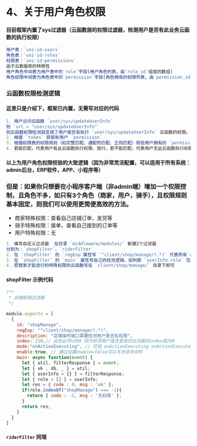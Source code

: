 # 4、关于用户角色权限
 
#### 目前框架内置了sys过滤器（云函数层的权限过滤器，检测用户是否有此业务云函数的执行权限）

```js
用户表：`uni-id-users`
角色表：`uni-id-roles`
权限表：`uni-id-permissions`
由于云数据库的特殊性
用户角色中间表为用户表中的`role`字段(用户角色列表，由`role_id`组成的数组)
角色权限中间表为角色表中的`permission`字段(角色拥有的权限列表，由`permission_id`组成的数组)
```
### 云函数权限检测逻辑
#### 这里只是介绍下，框架已内置，无需写对应的代码
```js
1. 用户访问云函数 `user/sys/updateUserInfo`
则 `url = "user/sys/updateUserInfo"`
则云函数权限检测就变成了用户是否有执行 `user/sys/updateUserInfo` 云函数的权限。
2. 根据 `token` 获取到用户 `permission`
3. 根据权限表的权限规则（如完整匹配、通配符匹配、正则匹配）校验用户拥有的 `permission` 是否有任意一个权限匹配到了此 `url`
4. 若能匹配，代表用户有此云函数执行权限，放行，若不能匹配，代表用户无此云函数执行权限，需要拦截。
```

#### 以上为用户角色权限校验的大致逻辑（因为非常灵活配置，可以适用于所有系统：admin后台，ERP软件，APP、小程序等）

### 但是：如果你只想要在小程序客户端（非admin端）增加一个权限控制，且角色不多，如只有3个角色（商家，用户，骑手），且权限规则基本固定，则我们可以使用更简便高效的方法。 
* 商家特殊权限：查看自己店铺订单，发货等
* 骑手特殊权限：接单，查看自己接到的订单等
* 用户特殊权限：无
```js
1. 编写自定义过滤器  在目录 `middleware/modules/` 新建2个过滤器 
分别为：`shopFilter`、`riderFilter`
2. 在 `shopFilter` 的 `regExp`属性写 `^client/shop/manage/(.*)` 代表所有`client/shop/manage/`开头的云函数都会先执行`shopFilter`过滤器
3. 在 `shopFilter` 的 `main` 属性写自己的检测逻辑，如判断 `userInfo.role` 包含 `shopManage` 这个角色即放行，否则拦截
4. 把商家才能进行的特殊权限的云函数写在 `client/shop/manage/` 目录下即可
```
#### shopFilter 示例代码
```js
/**
 * 店铺权限过滤器
 */

module.exports = [
  {
    id: "shopManage",
    regExp: "^client/shop/manage/(.*)",
    description: "店铺操作接口需要检测用户是否有权限",
    index: 210,// 此处必须>200 因为检测用户是否登录的过滤器的index是200
    mode:"onActionExecuting", // 可选 onActionExecuting onActionExecuted
    enable:true, // 通过设置enable=false可以关闭该中间件
    main: async function(event) {
      let { util, filterResponse } = event;
      let { vk , db, _ } = util;
      let { userInfo = {} } = filterResponse;
      let { role = [] } = userInfo;
      let res = { code : 0, msg : 'ok' };
      if(role.indexOf("shopManage") === -1){
        return { code : -1, msg : '无权限' };
      }
      return res;
    }
  }
]
```

#### `riderFilter` 同理